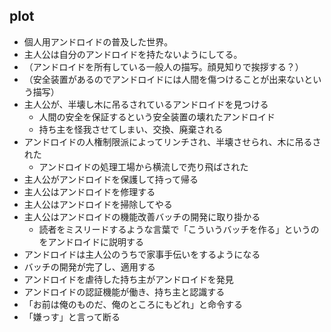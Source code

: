 ## plot
* 個人用アンドロイドの普及した世界。
* 主人公は自分のアンドロイドを持たないようにしてる。
* （アンドロイドを所有している一般人の描写。顔見知りで挨拶する？）
* （安全装置があるのでアンドロイドには人間を傷つけることが出来ないという描写）
* 主人公が、半壊し木に吊るされているアンドロイドを見つける
  * 人間の安全を保証するという安全装置の壊れたアンドロイド
  * 持ち主を怪我させてしまい、交換、廃棄される
* アンドロイドの人権制限派によってリンチされ、半壊させられ、木に吊るされた
  * アンドロイドの処理工場から横流しで売り飛ばされた
* 主人公がアンドロイドを保護して持って帰る
* 主人公はアンドロイドを修理する
* 主人公はアンドロイドを掃除してやる
* 主人公はアンドロイドの機能改善バッチの開発に取り掛かる
  * 読者をミスリードするような言葉で「こういうバッチを作る」というのをアンドロイドに説明する
* アンドロイドは主人公のうちで家事手伝いをするようになる
* バッチの開発が完了し、適用する
* アンドロイドを虐待した持ち主がアンドロイドを発見
* アンドロイドの認証機能が働き、持ち主と認識する
* 「お前は俺のものだ、俺のところにもどれ」と命令する
* 「嫌っす」と言って断る

